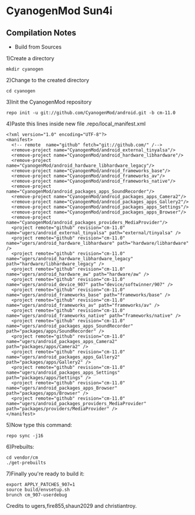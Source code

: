 CyanogenMod Sun4i
===============
Compilation Notes
-----------------

* Build from Sources

1)Create a directory

	mkdir cyanogen

2)Change to the created directory

	cd cyanogen

3)Init the CyanogenMod repository

	repo init -u git://github.com/CyanogenMod/android.git -b cm-11.0

4)Paste this lines inside new file .repo/local_manifest.xml

	<?xml version="1.0" encoding="UTF-8"?>
	<manifest>
	  <!-- remote  name="github" fetch="git://github.com/" /-->
	  <remove-project name="CyanogenMod/android_external_tinyalsa"/>
	  <remove-project name="CyanogenMod/android_hardware_libhardware"/>
	  <remove-project name="CyanogenMod/android_hardware_libhardware_legacy"/>
	  <remove-project name="CyanogenMod/android_frameworks_base"/>
	  <remove-project name="CyanogenMod/android_frameworks_av"/>
	  <remove-project name="CyanogenMod/android_frameworks_native"/>
	  <remove-project name="CyanogenMod/android_packages_apps_SoundRecorder"/>
	  <remove-project name="CyanogenMod/android_packages_apps_Camera2"/>
	  <remove-project name="CyanogenMod/android_packages_apps_Gallery2"/>
	  <remove-project name="CyanogenMod/android_packages_apps_Settings"/>
	  <remove-project name="CyanogenMod/android_packages_apps_Browser"/>
	  <remove-project name="CyanogenMod/android_packages_providers_MediaProvider"/>
	  <project remote="github" revision="cm-11.0" name="ugers/android_external_tinyalsa" path="external/tinyalsa" />
	  <project remote="github" revision="cm-11.0" name="ugers/android_hardware_libhardware" path="hardware/libhardware" />
	  <project remote="github" revision="cm-11.0" name="ugers/android_hardware_libhardware_legacy" path="hardware/libhardware_legacy" />
	  <project remote="github" revision="cm-11.0" name="ugers/android_hardware_aw" path="hardware/aw" />
	  <project remote="github" revision="cm-11.0" name="ugers/android_device_907" path="device/softwinner/907" />
	  <project remote="github" revision="cm-11.0" name="ugers/android_frameworks_base" path="frameworks/base" />
	  <project remote="github" revision="cm-11.0" name="ugers/android_frameworks_av" path="frameworks/av" />
	  <project remote="github" revision="cm-11.0" name="ugers/android_frameworks_native" path="frameworks/native" />
	  <project remote="github" revision="cm-11.0" name="ugers/android_packages_apps_SoundRecorder" path="packages/apps/SoundRecorder" />
	  <project remote="github" revision="cm-11.0" name="ugers/android_packages_apps_Camera2" path="packages/apps/Camera2" />
	  <project remote="github" revision="cm-11.0" name="ugers/android_packages_apps_Gallery2" path="packages/apps/Gallery2" />
	  <project remote="github" revision="cm-11.0" name="ugers/android_packages_apps_Settings" path="packages/apps/Settings" />
	  <project remote="github" revision="cm-11.0" name="ugers/android_packages_apps_Browser" path="packages/apps/Browser" />
	  <project remote="github" revision="cm-11.0" name="ugers/android_packages_providers_MediaProvider" path="packages/providers/MediaProvider" />
	</manifest>

5)Now type this command:

	repo sync -j16

6)Prebuilts:

	cd vendor/cm
	./get-prebuilts

7)Finally you're ready to build it:

	export APPLY_PATCHES_907=1
	source build/envsetup.sh
	brunch cm_907-userdebug

Credits to ugers,fire855,shaun2029 and christiantroy.
